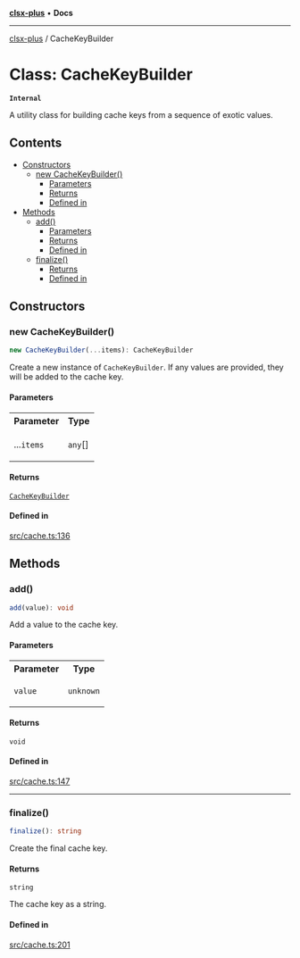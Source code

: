 [**clsx-plus**](README.md) • **Docs**

---

[clsx-plus](README.md) / CacheKeyBuilder

# Class: CacheKeyBuilder

**`Internal`**

A utility class for building cache keys from a sequence of exotic values.

## Contents

- [Constructors](#constructors)
  - [new CacheKeyBuilder()](#new-cachekeybuilder)
    - [Parameters](#parameters)
    - [Returns](#returns)
    - [Defined in](#defined-in)
- [Methods](#methods)
  - [add()](#add)
    - [Parameters](#parameters-1)
    - [Returns](#returns-1)
    - [Defined in](#defined-in-1)
  - [finalize()](#finalize)
    - [Returns](#returns-2)
    - [Defined in](#defined-in-2)

## Constructors

### new CacheKeyBuilder()

```ts
new CacheKeyBuilder(...items): CacheKeyBuilder
```

Create a new instance of `CacheKeyBuilder`. If any values are provided, they will be added to the cache key.

#### Parameters

<table>
<tr>
<th>Parameter</th>
<th>Type</th>
</tr>
<tr>
<td>

...`items`

</td>
<td>

`any`\[]

</td>
</tr>
</table>

#### Returns

[`CacheKeyBuilder`](Class.CacheKeyBuilder.md)

#### Defined in

[src/cache.ts:136](https://github.com/HoodieCollin/clsx-plus/blob/4d55252443bab37590ad84a6e45f55cb4343cd0f/src/cache.ts#L136)

## Methods

### add()

```ts
add(value): void
```

Add a value to the cache key.

#### Parameters

<table>
<tr>
<th>Parameter</th>
<th>Type</th>
</tr>
<tr>
<td>

`value`

</td>
<td>

`unknown`

</td>
</tr>
</table>

#### Returns

`void`

#### Defined in

[src/cache.ts:147](https://github.com/HoodieCollin/clsx-plus/blob/4d55252443bab37590ad84a6e45f55cb4343cd0f/src/cache.ts#L147)

---

### finalize()

```ts
finalize(): string
```

Create the final cache key.

#### Returns

`string`

The cache key as a string.

#### Defined in

[src/cache.ts:201](https://github.com/HoodieCollin/clsx-plus/blob/4d55252443bab37590ad84a6e45f55cb4343cd0f/src/cache.ts#L201)
